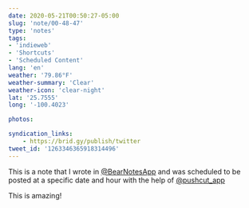 ```yaml
---
date: 2020-05-21T00:50:27-05:00
slug: 'note/00-48-47'
type: 'notes'
tags:
- 'indieweb'
- 'Shortcuts'
- 'Scheduled Content'
lang: 'en'
weather: '79.86°F'
weather-summary: 'Clear'
weather-icon: 'clear-night'
lat: '25.7555'
long: '-100.4023'

photos:

syndication_links:
    - https://brid.gy/publish/twitter
tweet_id: '1263346365918314496'
---
```


This is a note that I wrote in [@BearNotesApp](https://twitter.com/@BearNotesApp) and was scheduled to be posted at a specific date and hour with the help of [@pushcut_app](https://twitter.com/@pushcut_app) 

This is amazing!
  